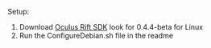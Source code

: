 Setup:

1. Download [Oculus Rift SDK](https://developer.oculus.com/downloads/) look for 0.4.4-beta for Linux
2. Run the ConfigureDebian.sh file in the readme
